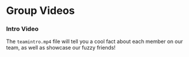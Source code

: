 
# Group Videos

### Intro Video
The `teamintro.mp4` file will tell you a cool fact about each member on our team, as well as showcase our fuzzy friends!
